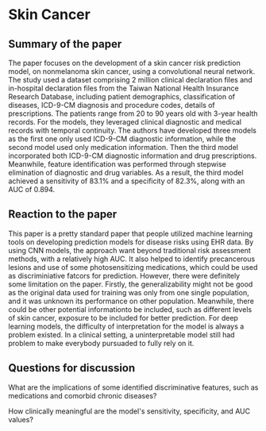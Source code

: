 # Skin Cancer
## Summary of the paper
The paper focuses on the development of a skin cancer risk prediction model, on nonmelanoma skin cancer, using a convolutional neural network. The study used a dataset comprising 2 million clinical declaration files and in-hospital declaration files from the Taiwan National Health Insurance Research Database, including patient demographics, classification of diseases, ICD-9-CM diagnosis and procedure codes, details of prescriptions. The patients range from 20 to 90 years old with 3-year health records. For the models, they leveraged clinical diagnostic and medical records with temporal continuity. The authors have developed three models as the first one only used ICD-9-CM diagnostic information, while the second model used only medication information. Then the third model incorporated both ICD-9-CM diagnostic information and drug prescriptions. Meanwhile, feature identification was performed through stepwise elimination of diagnostic and drug variables. As a result, the third model achieved a sensitivity of 83.1% and a specificity of 82.3%, along with an AUC of 0.894. 

## Reaction to the paper
This paper is a pretty standard paper that people utilized machine learning tools on developing prediction models for disease risks using EHR data. By using CNN models, the approach want beyond traditional risk assessment methods, with a relatively high AUC. It also helped to identify precancerous lesions and use of some photosensitizing medications, which could be used as discriminiative fatcors for prediction. However, there were definitely some limitation on the paper. Firstly, the generalizability might not be good as the original data used for training was only from one single population, and it was unknown its performance on other population. Meanwhile, there could be other potential informationto be included, such as different levels of skin cancer, exposure to be included for better prediction. For deep learning models, the difficulty of interpretation for the model is always a problem existed. In a clinical setting, a uninterpretable model still had problem to make everybody pursuaded to fully rely on it.

## Questions for discussion
What are the implications of some identified discriminative features, such as medications and comorbid chronic diseases?

How clinically meaningful are the model's sensitivity, specificity, and AUC values?
